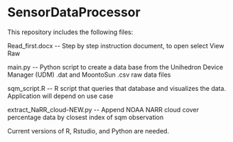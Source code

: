# SensorDataProcessor
This repository includes the following files:

  Read_first.docx -- Step by step instruction document, to open select View Raw
  
  main.py -- Python script to create a data base from the Unihedron Device Manager (UDM) .dat and MoontoSun .csv raw data files
  
  sqm_script.R -- R script that queries that database and visualizes the data. Application will depend on use case
  
  extract_NaRR_cloud-NEW.py -- Append NOAA NARR cloud cover percentage data by closest index of sqm observation

Current versions of R, Rstudio, and Python are needed.
